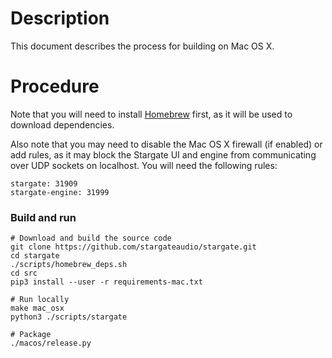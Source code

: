 # Description
This document describes the process for building on Mac OS X.

# Procedure
Note that you will need to install [Homebrew](https://brew.sh/) first, as it
will be used to download dependencies.

Also note that you may need to disable the Mac OS X firewall (if enabled) or
add rules, as it may block the Stargate UI and engine from communicating over
UDP sockets on localhost.  You will need the following rules:
```
stargate: 31909
stargate-engine: 31999
```

### Build and run
```
# Download and build the source code
git clone https://github.com/stargateaudio/stargate.git
cd stargate
./scripts/homebrew_deps.sh
cd src
pip3 install --user -r requirements-mac.txt

# Run locally
make mac_osx
python3 ./scripts/stargate

# Package
./macos/release.py
```
